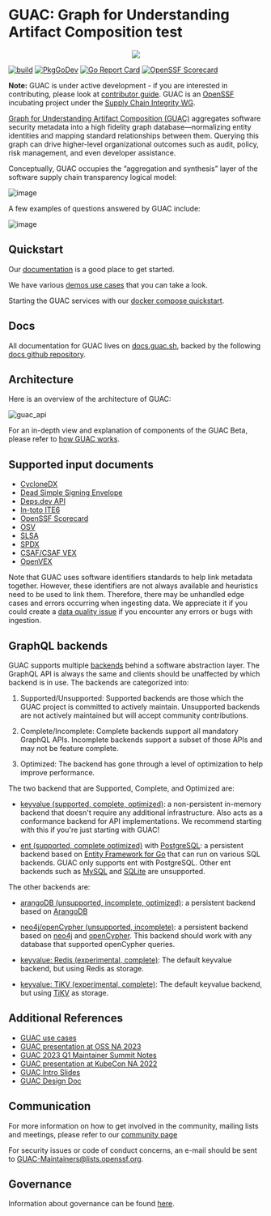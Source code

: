 # GUAC: Graph for Understanding Artifact Composition test

<p align="center">
  <img src="https://user-images.githubusercontent.com/3060102/204297133-9bf702c6-b4e2-46df-a029-42b5060b19a4.png">
</p>

[![build](https://github.com/guacsec/guac/workflows/release/badge.svg)](https://github.com/guacsec/guac/actions?query=workflow%3Arelease) [![PkgGoDev](https://pkg.go.dev/badge/github.com/guacsec/guac)](https://pkg.go.dev/github.com/guacsec/guac) [![Go Report Card](https://goreportcard.com/badge/github.com/guacsec/guac)](https://goreportcard.com/report/github.com/guacsec/guac)
[![OpenSSF Scorecard](https://api.securityscorecards.dev/projects/github.com/guacsec/guac/badge)](https://api.securityscorecards.dev/projects/github.com/guacsec/guac)

**Note:** GUAC is under active development - if you are interested in
contributing, please look at [contributor guide](CONTRIBUTING.md). GUAC is an
[OpenSSF](https://openssf.org) incubating project under the
[Supply Chain Integrity WG](https://github.com/ossf/wg-supply-chain-integrity).

[Graph for Understanding Artifact Composition (GUAC)](https://guac.sh/)
aggregates software security metadata into a high fidelity graph
database—normalizing entity identities and mapping standard relationships
between them. Querying this graph can drive higher-level organizational outcomes
such as audit, policy, risk management, and even developer assistance.

Conceptually, GUAC occupies the “aggregation and synthesis” layer of the
software supply chain transparency logical model:

![image](https://user-images.githubusercontent.com/3060102/196563695-a1cdc8bd-9946-482f-873a-937bf75891dc.png)

A few examples of questions answered by GUAC include:

![image](https://user-images.githubusercontent.com/3060102/182689788-70acefc1-6d69-4972-abbf-3e60c0d4c014.png)

## Quickstart

Our [documentation](https://docs.guac.sh/) is a good place to get started.

We have various [demos use cases](https://docs.guac.sh/guac-use-cases/) that you
can take a look.

Starting the GUAC services with our
[docker compose quickstart](https://docs.guac.sh/setup/).

## Docs

All documentation for GUAC lives on [docs.guac.sh](https://docs.guac.sh), backed
by the following [docs github repository](https://github.com/guacsec/guac-docs).

## Architecture

Here is an overview of the architecture of GUAC:

![guac_api](https://github.com/guacsec/guac/assets/42319948/db573e4e-f493-4df5-b1bb-fec6307643dd)

For an in-depth view and explanation of components of the GUAC Beta, please
refer to [how GUAC works](https://docs.guac.sh/how-guac-works/).

## Supported input documents

- [CycloneDX](https://github.com/CycloneDX/specification)
- [Dead Simple Signing Envelope](https://github.com/secure-systems-lab/dsse)
- [Deps.dev API](https://deps.dev/)
- [In-toto ITE6](https://github.com/in-toto/attestation)
- [OpenSSF Scorecard](https://github.com/ossf/scorecard)
- [OSV](https://osv.dev/)
- [SLSA](https://github.com/slsa-framework/slsa)
- [SPDX](https://spdx.dev/specifications/)
- [CSAF/CSAF VEX](https://docs.oasis-open.org/csaf/csaf/v2.0/os/csaf-v2.0-os.html)
- [OpenVEX](https://github.com/openvex)

Note that GUAC uses software identifiers standards to help link metadata
together. However, these identifiers are not always available and heuristics
need to be used to link them. Therefore, there may be unhandled edge cases and
errors occurring when ingesting data. We appreciate it if you could create a
[data quality issue](https://github.com/guacsec/guac/issues/new?assignees=&labels=bug%2C+data-sources%2C+data-quality&projects=&template=bug_report_ingestion.md&title=%5Bingestion%2Fdata-quality+issue%5D+FILL+THIS+IN)
if you encounter any errors or bugs with ingestion.

## GraphQL backends

GUAC supports multiple [backends](pkg/assembler/backends) behind a software
abstraction layer. The GraphQL API is always the same and clients should be
unaffected by which backend is in use. The backends are categorized into:

1. Supported/Unsupported: Supported backends are those which the GUAC project
   is committed to actively maintain. Unsupported backends are not actively
   maintained but will accept community contributions.

2. Complete/Incomplete: Complete backends support all mandatory GraphQL
   APIs. Incomplete backends support a subset of those APIs and may not be
   feature complete.

3. Optimized: The backend has gone through a level of optimization to help
   improve performance.

The two backend that are Supported, Complete, and Optimized are:

- [keyvalue (supported, complete,
  optimized)](https://github.com/guacsec/guac/tree/main/pkg/assembler/backends/keyvalue):
  a non-persistent in-memory backend that doesn't require any additional
  infrastructure. Also acts as a conformance backend for API
  implementations. We recommend starting with this if you're just starting with
  GUAC!

- [ent (supported, complete
  optimized)](https://github.com/guacsec/guac/tree/main/pkg/assembler/backends/ent)
  with [PostgreSQL](https://www.postgresql.org/): a persistent backend based on
  [Entity Framework for Go](https://entgo.io/) that can run on various SQL
  backends. GUAC only supports ent with PostgreSQL. Other ent backends such as
  [MySQL](https://www.mysql.com/) and
  [SQLite](https://www.sqlite.org/index.html) are unsupported.

The other backends are:

- [arangoDB (unsupported, incomplete,
  optimized)](https://github.com/guacsec/guac/tree/main/pkg/assembler/backends/arangodb):
  a persistent backend based on [ArangoDB](https://arangodb.com/)

- [neo4j/openCypher (unsupported,
  incomplete)](https://github.com/guacsec/guac/tree/main/pkg/assembler/backends/neo4j):
  a persistent backend based on [neo4j](https://neo4j.com/) and
  [openCypher](https://opencypher.org/). This backend should work with any
  database that supported openCypher queries.

- [keyvalue: Redis (experimental, complete)](/pkg/assembler/kv/redis): The
  default keyvalue backend, but using Redis as storage.

- [keyvalue: TiKV (experimental, complete)](/pkg/assembler/kv/tikv): The
  default keyvalue backend, but using [TiKV](https://tikv.org/) as storage.

## Additional References

- [GUAC use cases](use-cases.md)
- [GUAC presentation at OSS NA 2023](https://sched.co/1K5Hn)
- [GUAC 2023 Q1 Maintainer Summit Notes](https://docs.google.com/document/d/15Kb3I3SWhq-9_R7WYhSjsIxn_FykYgPyFlQWlLgF4fA/edit)
- [GUAC presentation at KubeCon NA 2022](https://www.youtube.com/watch?v=xFRNgIEzbkA)
- [GUAC Intro Slides](https://docs.google.com/presentation/d/1WF4dsJiwR6URWPgn1aiHAE3iLVl-oGP4SJRWFpcOlao/edit#slide=id.p)
- [GUAC Design Doc](https://docs.google.com/document/d/1N5x0HErb-kmCPgG9M8TwBEOGIVU54clqp_X4KhtNJI8/edit)

## Communication

For more information on how to get involved in the community, mailing lists and
meetings, please refer to our [community page](https://guac.sh/community/)

For security issues or code of conduct concerns, an e-mail should be sent to
GUAC-Maintainers@lists.openssf.org.

## Governance

Information about governance can be found [here](GOVERNANCE.md).
